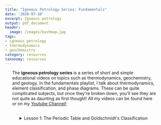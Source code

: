 ```yaml
---
title: "Igneous Petrology Series: Fundamentals"
date: '2020-07-10'
excerpt: Igneous petrology
output: pdf_document
header:
  image: /images/bushmap.jpg
tags:
- igneous petrology
- thermodynamics
- geochemistry
category: resources
taxonomy: resources
---
```

  
<ul>The <strong>igneous petrology series</strong> is a series of short and simple educational videos on topics such as thermodynamics, geochemistry, and geology. In the fundamentals playlist, I talk about thermodynamics, element classification, and phase diagrams. These can be quite complicated subjects, but once they're broken down, you'll see they are not quite as daunting as first thought! All my videos can be found here or on my <a id="raw-url" href="https://www.youtube.com/channel/UCEGIOAcUZaj2POpl_HfLJJg?view_as=subscriber">Youtube Channel!</a><ul>


<br>

<details>
<summary>Lesson 1: The Periodic Table and Goldschmidt's Classification</summary>
<ul> A simple introduction to the Periodic Table, atoms and thier structure, and Goldschmidt's Classification. </ul>

<iframe width="560" height="315" src="https://www.youtube.com/embed/CJ4EHnvCeFE" frameborder="0" allow="accelerometer; autoplay; encrypted-media; gyroscope; picture-in-picture" allowfullscreen></iframe>
</details>
